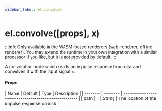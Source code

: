 ```yaml
---
sidebar_label: el.convolve
---
```


# el.convolve([props], x)

:::info
Only available in the WASM-based renderers (web-renderer, offline-renderer). You may extend the runtime
in your own integration with a similar processor if you like, but it is not provided by default.
:::

A convolution node which reads an impulse response from disk and convolves it with
the input signal `x`.

#### Props

| Name     | Default  | Type   | Description                                   |
| -------- | -------- | ------------------------------------------------------ |
| path     | ''       | String | The location of the impulse response on disk  |


